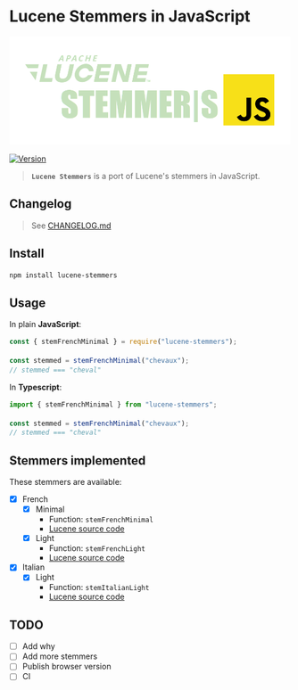 # Lucene Stemmers in JavaScript

<div align="center">

<img src="doc/logo.png" title="Lucene Stemmers" alt="Lucene Stemmers Logo">

</div>

<div align="left">

[![Version](https://img.shields.io/npm/v/lucene-stemmers.svg?style=for-the-badge)](https://www.npmjs.com/package/lucene-stemmers)

</div>

> **`Lucene Stemmers`** is a port of Lucene's stemmers in JavaScript.

## Changelog

> See [CHANGELOG.md](CHANGELOG.md)

## Install

```sh
npm install lucene-stemmers
```

## Usage

In plain **JavaScript**:

```js
const { stemFrenchMinimal } = require("lucene-stemmers");

const stemmed = stemFrenchMinimal("chevaux");
// stemmed === "cheval"
```

In **Typescript**:

```ts
import { stemFrenchMinimal } from "lucene-stemmers";

const stemmed = stemFrenchMinimal("chevaux");
// stemmed === "cheval"
```

## Stemmers implemented

These stemmers are available:

- [x] French
  - [x] Minimal
    - Function: `stemFrenchMinimal`
    - [Lucene source code](https://gitbox.apache.org/repos/asf?p=lucene.git;a=blob;f=lucene/analysis/common/src/java/org/apache/lucene/analysis/fr/FrenchMinimalStemmer.java)
  - [x] Light
    - Function: `stemFrenchLight`
    - [Lucene source code](https://gitbox.apache.org/repos/asf?p=lucene.git;a=blob;f=lucene/analysis/common/src/java/org/apache/lucene/analysis/fr/FrenchLightStemmer.java)
- [x] Italian
  - [x] Light
    - Function: `stemItalianLight`
    - [Lucene source code](https://gitbox.apache.org/repos/asf?p=lucene.git;a=blob;f=lucene/analysis/common/src/java/org/apache/lucene/analysis/it/ItalianLightStemFilter.java)

## TODO

- [ ] Add why
- [ ] Add more stemmers
- [ ] Publish browser version
- [ ] CI
